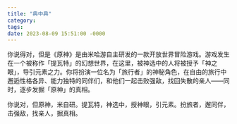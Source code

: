 ```yaml
---
title: "典中典"
category: 
tags: 
date: 2023-08-09 15:51:00 -0000
---
```


你说得对，但是《原神》是由米哈游自主研发的一款开放世界冒险游戏。游戏发生在一个被称作「提瓦特」的幻想世界，在这里，被神选中的人将被授予「神之眼」，导引元素之力。你将扮演一位名为「旅行者」的神秘角色，在自由的旅行中邂逅性格各异、能力独特的同伴们，和他们一起击败强敌，找回失散的亲人——同时，逐步发掘「原神」的真相。

你说对，但原神，米自研。提瓦特，神选中，授神眼，引元素。扮旅者，邂同伴，击强敌，找亲人，掘真相。